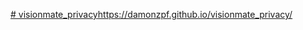 [# visionmate_privacy](https://damonzpf.github.io/visionmate_privacy/)https://damonzpf.github.io/visionmate_privacy/
